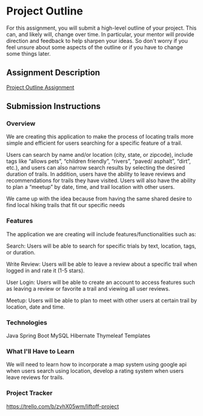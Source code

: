 # Project Outline
For this assignment, you will submit a high-level outline of your project. This can, and likely will, change over time. In particular, your mentor will provide direction and feedback to help sharpen your ideas. So don't worry if you feel unsure about some aspects of the outline or if you have to change some things later.

## Assignment Description
[Project Outline Assignment](https://education.launchcode.org/liftoff/modules/assignments/project-outline)

## Submission Instructions

### Overview
We are creating this application to make the process of locating trails more simple and efficient for users searching for a specific feature of a trail.

Users can search by name and/or location (city, state, or zipcode), include tags like “allows
pets”, “children friendly”, “rivers”, “paved/ asphalt”, “dirt”, etc.), and users can also narrow search results by selecting the desired duration of trails. In addition, users have the ability to leave reviews and recommendations for trails they have visited. Users will also have the ability to plan a “meetup”  by date, time, and trail location with other users.

We came up with the idea because from having the same shared desire to find local hiking trails that fit our specific needs


### Features
The application we are creating will include features/functionalities such as:

Search: Users will be able to search for specific trials by text, location, tags, or duration.

Write Review: Users will be able to leave a review about a specific trail when logged in and rate it (1-5 stars).

User Login: Users will be able to create an account to access features such as leaving a review or favorite a trail and viewing all user reviews.

Meetup: Users will be able to plan to meet with other users at certain trail by location, date and time.


### Technologies
Java
Spring Boot
MySQL
Hibernate
Thymeleaf Templates

### What I'll Have to Learn
We will need to learn how to incorporate a map system using google api when users search using location, develop a rating system when users leave reviews for trails.

### Project Tracker
https://trello.com/b/zvhX05wm/liftoff-project